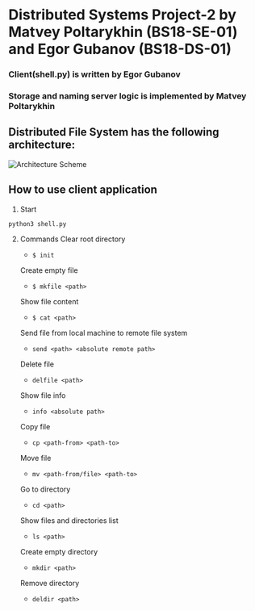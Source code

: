 # Distributed Systems Project-2 by Matvey Poltarykhin (BS18-SE-01) and Egor Gubanov (BS18-DS-01)

### Client(shell.py) is written by Egor Gubanov
### Storage and naming server logic is implemented by Matvey Poltarykhin

## Distributed File System has the following architecture:
![Architecture Scheme](https://image.hosting/image/qH3U)

## How to use client application
1. Start
```
python3 shell.py
```
2. Commands
   Clear root directory
   - `$ init`
   
   Create empty file
   - `$ mkfile <path>`
     
   Show file content
   - `$ cat <path>`
   
   Send file from local machine to remote file system
   - `send <path> <absolute remote path>`
     
   Delete file
   - `delfile <path>`
   
   Show file info
   - `info <absolute path>`
     
   Copy file
   - `cp <path-from> <path-to>`
     
   Move file
   - `mv <path-from/file> <path-to>`
     
   Go to directory
   - `cd <path>`
     
   Show files and directories list
   - `ls <path>`
     
   Create empty directory
   - `mkdir <path>`
     
   Remove directory
   - `deldir <path>`
